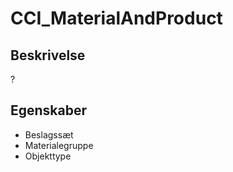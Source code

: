 # CCI_MaterialAndProduct

## Beskrivelse

?

## Egenskaber

- Beslagssæt
- Materialegruppe
- Objekttype
